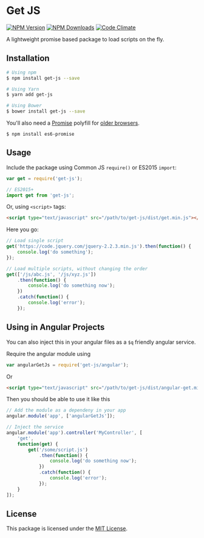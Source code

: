 # Get JS

[![NPM Version](https://img.shields.io/npm/v/get-js.svg?style=flat-square)](https://www.npmjs.com/package/get-js)
[![NPM Downloads](https://img.shields.io/npm/dt/get-js.svg?style=flat-square)](https://www.npmjs.com/package/get-js)
[![Code Climate](https://img.shields.io/codeclimate/github/kabirbaidhya/get-js.svg?style=flat-square)](https://codeclimate.com/github/kabirbaidhya/get-js)

A lightweight promise based package to load scripts on the fly.

## Installation

```bash
# Using npm
$ npm install get-js --save

# Using Yarn
$ yarn add get-js

# Using Bower
$ bower install get-js --save
```

You'll also need a [Promise](https://developer.mozilla.org/en/docs/Web/JavaScript/Reference/Global_Objects/Promise) polyfill for [older browsers](http://caniuse.com/#feat=promises).

```
$ npm install es6-promise
```

## Usage

Include the package using Common JS `require()` or ES2015 `import`:

```javascript
var get = require('get-js');

// ES2015+
import get from 'get-js';
```

Or, using `<script>` tags:

```html
<script type="text/javascript" src="/path/to/get-js/dist/get.min.js"></script>
```

Here you go:

```javascript
// Load single script
get('https://code.jquery.com/jquery-2.2.3.min.js').then(function() {
    console.log('do something');
});

// Load multiple scripts, without changing the order
get(['/js/abc.js', '/js/xyz.js'])
    .then(function() {
        console.log('do something now');
    })
    .catch(function() {
        console.log('error');
    });
```

## Using in Angular Projects

You can also inject this in your angular files as a `$q` friendly angular service.

Require the angular module using

```javascript
var angularGetJs = require('get-js/angular');
```

Or

```html
<script type="text/javascript" src="/path/to/get-js/dist/angular-get.min.js"></script>
```

Then you should be able to use it like this

```javascript
// Add the module as a dependeny in your app
angular.module('app', ['angularGetJs']);

// Inject the service
angular.module('app').controller('MyController', [
    'get',
    function(get) {
        get('/some/script.js')
            .then(function() {
                console.log('do something now');
            })
            .catch(function() {
                console.log('error');
            });
    }
]);
```

## License

This package is licensed under the [MIT License](LICENSE).
